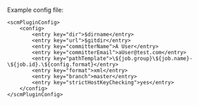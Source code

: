 
Example config file:

	<scmPluginConfig>
		<config>
			<entry key="dir">$dirname</entry>
			<entry key="url">$gitdir</entry>
			<entry key="committerName">A User</entry>
			<entry key="committerEmail">aUser@test.com</entry>
			<entry key="pathTemplate">\${job.group}\${job.name}-\${job.id}.\${config.format}</entry>
			<entry key="format">xml</entry>
			<entry key="branch">master</entry>
			<entry key="strictHostKeyChecking">yes</entry>
		</config>
	</scmPluginConfig>